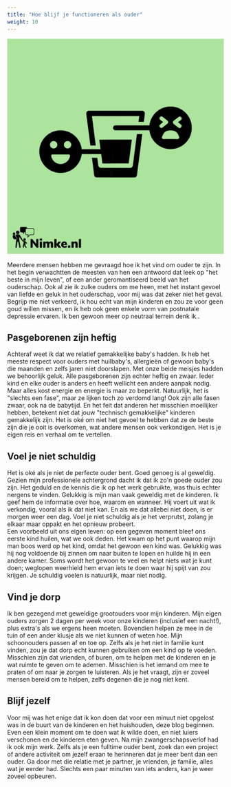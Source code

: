 ```yaml
---
title: "Hoe blijf je functioneren als ouder"
weight: 10
---
```

![glas half gevuld met vloeistof. lachend gezicht naast gevulde helft, negatief gezicht naast lege deel](/images/perspectives.jpeg)

Meerdere mensen hebben me gevraagd hoe ik het vind om ouder te zijn. In het begin verwachtten de meesten van hen een antwoord dat leek op "het beste in mijn leven", of een ander geromantiseerd beeld van het ouderschap. Ook al zie ik zulke ouders om me heen, met het instant gevoel van liefde en geluk in het ouderschap, voor mij was dat zeker niet het geval. Begrijp me niet verkeerd, ik hou echt van mijn kinderen en zou ze voor geen goud willen missen, en ik heb ook geen enkele vorm van postnatale depressie ervaren. Ik ben gewoon meer op neutraal terrein denk ik..

 ## Pasgeborenen zijn heftig
 Achteraf weet ik dat we relatief gemakkelijke baby's hadden. Ik heb het meeste respect voor ouders met huilbaby's, allergieën of gewoon baby's die maanden en zelfs jaren niet doorslapen. Met onze beide meisjes hadden we behoorlijk geluk. Alle pasgeborenen zijn echter heftig en zwaar. Ieder kind en elke ouder is anders en heeft wellicht een andere aanpak nodig. Maar alles kost energie en energie is maar zo beperkt. Natuurlijk, het is "slechts een fase", maar ze lijken toch zo verdomd lang! Ook zijn alle fasen zwaar, ook na de babytijd. En het feit dat anderen het misschien moeilijker hebben, betekent niet dat jouw "technisch gemakkelijke" kinderen gemakkelijk zijn. Het is oké om niet het gevoel te hebben dat ze de beste zijn die je ooit is overkomen, wat andere mensen ook verkondigen. Het is je eigen reis en verhaal om te vertellen.

 ## Voel je niet schuldig
 Het is oké als je niet de perfecte ouder bent. Goed genoeg is al geweldig. Gezien mijn professionele achtergrond dacht ik dat ik zo'n goede ouder zou zijn. Het geduld en de kennis die ik op het werk gebruikte, was thuis echter nergens te vinden. Gelukkig is mijn man vaak geweldig met de kinderen. Ik geef hem de informatie over hoe, waarom en wanneer. Hij voert uit wat ik verkondig, vooral als ik dat niet kan. En als we dat allebei niet doen, is er morgen weer een dag. Voel je niet schuldig als je het verprutst, zolang je elkaar maar oppakt en het opnieuw probeert.  
 Een voorbeeld uit ons eigen leven: op een gegeven moment bleef ons eerste kind huilen, wat we ook deden. Het kwam op het punt waarop mijn man boos werd op het kind, omdat het gewoon een kind was. Gelukkig was hij nog voldoende bij zinnen om naar buiten te lopen en huilde hij in een andere kamer. Soms wordt het gewoon te veel en helpt niets wat je kunt doen; weglopen weerhield hem ervan iets te doen waar hij spijt van zou krijgen. Je schuldig voelen is natuurlijk, maar niet nodig.

 ## Vind je dorp
 Ik ben gezegend met geweldige grootouders voor mijn kinderen. Mijn eigen ouders zorgen 2 dagen per week voor onze kinderen (inclusief een nacht!), plus extra's als we ergens heen moeten. Bovendien helpen ze mee in de tuin of een ander klusje als we niet kunnen of weten hoe. Mijn schoonouders passen af ​​en toe op. Zelfs als je het niet in familie kunt vinden, zou je dat dorp echt kunnen gebruiken om een ​​kind op te voeden. Misschien zijn dat vrienden, of buren, om te helpen met de kinderen en je wat ruimte te geven om te ademen. Misschien is het iemand om mee te praten of om naar je zorgen te luisteren. Als je het vraagt, zijn er zoveel mensen bereid om te helpen, zelfs degenen die je nog niet kent.

 ## Blijf jezelf
 Voor mij was het enige dat ik kon doen dat voor een minuut niet opgelost was in de buurt van de kinderen en het huishouden, deze blog beginnen. Even een klein moment om te doen wat ik wilde doen, en niet luiers verschonen en de kinderen eten geven. Na mijn zwangerschapsverlof had ik ook mijn werk. Zelfs als je een fulltime ouder bent, zoek dan een project of andere activiteit om jezelf eraan te herinneren dat je meer bent dan een ouder. Ga door met die relatie met je partner, je vrienden, je familie, alles wat je eerder had. Slechts een paar minuten van iets anders, kan je weer zoveel opbeuren.